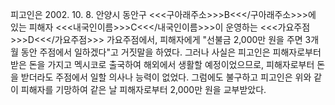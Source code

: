피고인은 2002. 10. 8. 안양시 동안구 <<<구아래주소>>>B<<</구아래주소>>>에 있는 피해자 <<<내국인이름>>>C<<</내국인이름>>>이 운영하는 <<<가요주점>>>D<<</가요주점>>> 가요주점에서, 피해자에게 "선불금 2,000만 원을 주면 3개월 동안 주점에서 일하겠다"고 거짓말을 하였다.
그러나 사실은 피고인은 피해자로부터 받은 돈을 가지고 멕시코로 출국하여 해외에서 생활할 예정이었으므로, 피해자로부터 돈을 받더라도 주점에서 일할 의사나 능력이 없었다.
그럼에도 불구하고 피고인은 위와 같이 피해자를 기망하여 같은 날 피해자로부터 2,000만 원을 교부받았다.